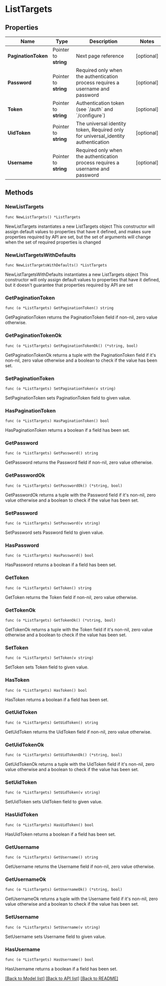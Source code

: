 # ListTargets

## Properties

Name | Type | Description | Notes
------------ | ------------- | ------------- | -------------
**PaginationToken** | Pointer to **string** | Next page reference | [optional] 
**Password** | Pointer to **string** | Required only when the authentication process requires a username and password | [optional] 
**Token** | Pointer to **string** | Authentication token (see &#x60;/auth&#x60; and &#x60;/configure&#x60;) | [optional] 
**UidToken** | Pointer to **string** | The universal identity token, Required only for universal_identity authentication | [optional] 
**Username** | Pointer to **string** | Required only when the authentication process requires a username and password | [optional] 

## Methods

### NewListTargets

`func NewListTargets() *ListTargets`

NewListTargets instantiates a new ListTargets object
This constructor will assign default values to properties that have it defined,
and makes sure properties required by API are set, but the set of arguments
will change when the set of required properties is changed

### NewListTargetsWithDefaults

`func NewListTargetsWithDefaults() *ListTargets`

NewListTargetsWithDefaults instantiates a new ListTargets object
This constructor will only assign default values to properties that have it defined,
but it doesn't guarantee that properties required by API are set

### GetPaginationToken

`func (o *ListTargets) GetPaginationToken() string`

GetPaginationToken returns the PaginationToken field if non-nil, zero value otherwise.

### GetPaginationTokenOk

`func (o *ListTargets) GetPaginationTokenOk() (*string, bool)`

GetPaginationTokenOk returns a tuple with the PaginationToken field if it's non-nil, zero value otherwise
and a boolean to check if the value has been set.

### SetPaginationToken

`func (o *ListTargets) SetPaginationToken(v string)`

SetPaginationToken sets PaginationToken field to given value.

### HasPaginationToken

`func (o *ListTargets) HasPaginationToken() bool`

HasPaginationToken returns a boolean if a field has been set.

### GetPassword

`func (o *ListTargets) GetPassword() string`

GetPassword returns the Password field if non-nil, zero value otherwise.

### GetPasswordOk

`func (o *ListTargets) GetPasswordOk() (*string, bool)`

GetPasswordOk returns a tuple with the Password field if it's non-nil, zero value otherwise
and a boolean to check if the value has been set.

### SetPassword

`func (o *ListTargets) SetPassword(v string)`

SetPassword sets Password field to given value.

### HasPassword

`func (o *ListTargets) HasPassword() bool`

HasPassword returns a boolean if a field has been set.

### GetToken

`func (o *ListTargets) GetToken() string`

GetToken returns the Token field if non-nil, zero value otherwise.

### GetTokenOk

`func (o *ListTargets) GetTokenOk() (*string, bool)`

GetTokenOk returns a tuple with the Token field if it's non-nil, zero value otherwise
and a boolean to check if the value has been set.

### SetToken

`func (o *ListTargets) SetToken(v string)`

SetToken sets Token field to given value.

### HasToken

`func (o *ListTargets) HasToken() bool`

HasToken returns a boolean if a field has been set.

### GetUidToken

`func (o *ListTargets) GetUidToken() string`

GetUidToken returns the UidToken field if non-nil, zero value otherwise.

### GetUidTokenOk

`func (o *ListTargets) GetUidTokenOk() (*string, bool)`

GetUidTokenOk returns a tuple with the UidToken field if it's non-nil, zero value otherwise
and a boolean to check if the value has been set.

### SetUidToken

`func (o *ListTargets) SetUidToken(v string)`

SetUidToken sets UidToken field to given value.

### HasUidToken

`func (o *ListTargets) HasUidToken() bool`

HasUidToken returns a boolean if a field has been set.

### GetUsername

`func (o *ListTargets) GetUsername() string`

GetUsername returns the Username field if non-nil, zero value otherwise.

### GetUsernameOk

`func (o *ListTargets) GetUsernameOk() (*string, bool)`

GetUsernameOk returns a tuple with the Username field if it's non-nil, zero value otherwise
and a boolean to check if the value has been set.

### SetUsername

`func (o *ListTargets) SetUsername(v string)`

SetUsername sets Username field to given value.

### HasUsername

`func (o *ListTargets) HasUsername() bool`

HasUsername returns a boolean if a field has been set.


[[Back to Model list]](../README.md#documentation-for-models) [[Back to API list]](../README.md#documentation-for-api-endpoints) [[Back to README]](../README.md)


